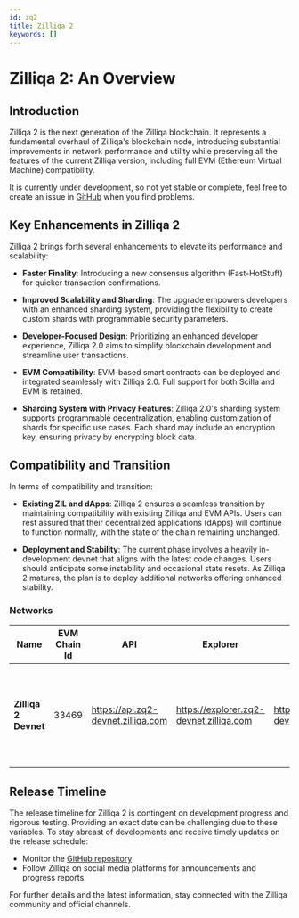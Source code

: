 ```yaml
---
id: zq2
title: Zilliqa 2
keywords: []
---
```


# Zilliqa 2: An Overview

## Introduction

Zilliqa 2 is the next generation of the Zilliqa blockchain. It represents a fundamental overhaul of Zilliqa's blockchain node, introducing substantial improvements in network performance and utility while preserving all the features of the current Zilliqa version, including full EVM (Ethereum Virtual Machine) compatibility.

It is currently under development, so not yet stable or complete, feel free to create an issue in [GitHub](https://github.com/Zilliqa/zq2) when you find problems.

## Key Enhancements in Zilliqa 2

Zilliqa 2 brings forth several enhancements to elevate its performance and scalability:

- **Faster Finality**: Introducing a new consensus algorithm (Fast-HotStuff) for quicker transaction confirmations.

- **Improved Scalability and Sharding**: The upgrade empowers developers with an enhanced sharding system, providing the flexibility to create custom shards with programmable security parameters.

- **Developer-Focused Design**: Prioritizing an enhanced developer experience, Zilliqa 2.0 aims to simplify blockchain development and streamline user transactions.

- **EVM Compatibility**: EVM-based smart contracts can be deployed and integrated seamlessly with Zilliqa 2.0. Full support for both Scilla and EVM is retained.

- **Sharding System with Privacy Features**: Zilliqa 2.0's sharding system supports programmable decentralization, enabling customization of shards for specific use cases. Each shard may include an encryption key, ensuring privacy by encrypting block data.

## Compatibility and Transition

In terms of compatibility and transition:

- **Existing ZIL and dApps**: Zilliqa 2 ensures a seamless transition by maintaining compatibility with existing Zilliqa and EVM APIs. Users can rest assured that their decentralized applications (dApps) will continue to function normally, with the state of the chain remaining unchanged.

- **Deployment and Stability**: The current phase involves a heavily in-development devnet that aligns with the latest code changes. Users should anticipate some instability and occasional state resets. As Zilliqa 2 matures, the plan is to deploy additional networks offering enhanced stability.

### Networks

| Name                 | EVM Chain Id | API                                  | Explorer                                  | Faucet                                  | Notes                                                                                |
| -------------------- | ------------ | ------------------------------------ | ----------------------------------------- | --------------------------------------- | ------------------------------------------------------------------------------------ |
| **Zilliqa 2 Devnet** | 33469        | <https://api.zq2-devnet.zilliqa.com> | <https://explorer.zq2-devnet.zilliqa.com> | <https://faucet.zq2-devnet.zilliqa.com> | Active unstable development network. Expect frequent updates, bugs and state resets. |

## Release Timeline

The release timeline for Zilliqa 2 is contingent on development progress and rigorous testing. Providing an exact date can be challenging due to these variables. To stay abreast of developments and receive timely updates on the release schedule:

- Monitor the [GitHub repository](https://github.com/Zilliqa/zq2)
- Follow Zilliqa on social media platforms for announcements and progress reports.

For further details and the latest information, stay connected with the Zilliqa community and official channels.
